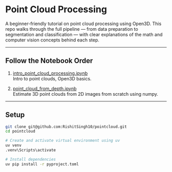 # Point Cloud Processing

A beginner-friendly tutorial on point cloud processing using Open3D. This repo walks through the full pipeline — from data preparation to segmentation and classification — with clear explanations of the math and computer vision concepts behind each step.

---

## Follow the Notebook Order

1. [intro_point_cloud_processing.ipynb](./intro_point_cloud_processing.ipynb)  
  Intro to point clouds, Open3D basics.

2. [point_cloud_from_depth.ipynb](./point_cloud_from_depth.ipynb)  
  Estimate 3D point clouds from 2D images from scratch using numpy.
---

## Setup

```bash
git clone git@github.com:RishitSingh10/pointcloud.git
cd pointcloud

# Create and activate virtual environment using uv
uv venv
.venv\Scripts\activate

# Install dependencies
uv pip install -r pyproject.toml
```
